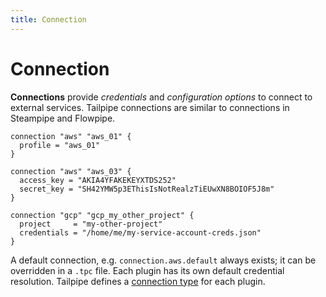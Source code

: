 ```yaml
---
title: Connection
---
```


# Connection

**Connections** provide *credentials* and *configuration options* to connect to external services.  Tailpipe connections are similar to connections in Steampipe and Flowpipe. 

```hcl
connection "aws" "aws_01" {
  profile = "aws_01"
}

connection "aws" "aws_03" {
  access_key = "AKIA4YFAKEKEYXTDS252"
  secret_key = "SH42YMW5p3EThisIsNotRealzTiEUwXN8BOIOF5J8m"
}

connection "gcp" "gcp_my_other_project" {
  project     = "my-other-project"
  credentials = "/home/me/my-service-account-creds.json"
}
```

A default connection, e.g. `connection.aws.default` always exists; it can be overridden in a `.tpc` file. Each plugin has its own default credential resolution. Tailpipe defines a [connection type](reference/config-files/connection) for each plugin.

